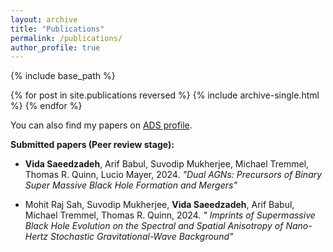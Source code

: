 ```yaml
---
layout: archive
title: "Publications"
permalink: /publications/
author_profile: true
---
```

{% include base_path %}

{% for post in site.publications reversed %}
  {% include archive-single.html %}
{% endfor %}

<p>You can also find my papers on <a href="https://ui.adsabs.harvard.edu/search/q=author%3A%22Saeedzadeh%2C%20Vida%22&amp;sort=date%20desc%2C%20bibcode%20desc&amp;p_=0">ADS profile</a>.</p>

<p><strong>Submitted papers (Peer review stage):</strong></p>

<ul>
	<li><strong>Vida Saeedzadeh</strong>, Arif Babul, Suvodip Mukherjee, Michael Tremmel, Thomas R. Quinn, Lucio Mayer, 2024. <em>&quot;Dual AGNs: Precursors of Binary Super Massive Black Hole Formation and Mergers&quot;</em></li>
</ul>
<ul>
	<li> Mohit Raj Sah, Suvodip Mukherjee, <strong>Vida Saeedzadeh</strong>, Arif Babul, Michael Tremmel, Thomas R. Quinn, 2024. <em>&quot; Imprints of Supermassive Black Hole Evolution on the Spectral and Spatial Anisotropy of Nano-Hertz Stochastic Gravitational-Wave Background&quot;</em></li>
</ul>
